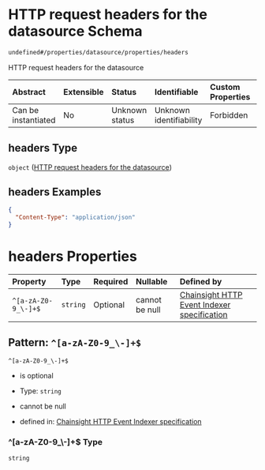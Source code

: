 # HTTP request headers for the datasource Schema

```txt
undefined#/properties/datasource/properties/headers
```

HTTP request headers for the datasource

| Abstract            | Extensible | Status         | Identifiable            | Custom Properties | Additional Properties | Access Restrictions | Defined In                                                                                    |
| :------------------ | :--------- | :------------- | :---------------------- | :---------------- | :-------------------- | :------------------ | :-------------------------------------------------------------------------------------------- |
| Can be instantiated | No         | Unknown status | Unknown identifiability | Forbidden         | Allowed               | none                | [snapshot\_indexer\_http.json\*](../../out/snapshot_indexer_http.json "open original schema") |

## headers Type

`object` ([HTTP request headers for the datasource](snapshot_indexer_http-properties-datasource-properties-http-request-headers-for-the-datasource.md))

## headers Examples

```json
{
  "Content-Type": "application/json"
}
```

# headers Properties

| Property            | Type     | Required | Nullable       | Defined by                                                                                                                                                                                                                                                                 |
| :------------------ | :------- | :------- | :------------- | :------------------------------------------------------------------------------------------------------------------------------------------------------------------------------------------------------------------------------------------------------------------------- |
| `^[a-zA-Z0-9_\-]+$` | `string` | Optional | cannot be null | [Chainsight HTTP Event Indexer specification](snapshot_indexer_http-properties-datasource-properties-http-request-headers-for-the-datasource-patternproperties-a-za-z0-9_-.md "undefined#/properties/datasource/properties/headers/patternProperties/^\[a-zA-Z0-9_\\-]+$") |

## Pattern: `^[a-zA-Z0-9_\-]+$`



`^[a-zA-Z0-9_\-]+$`

*   is optional

*   Type: `string`

*   cannot be null

*   defined in: [Chainsight HTTP Event Indexer specification](snapshot_indexer_http-properties-datasource-properties-http-request-headers-for-the-datasource-patternproperties-a-za-z0-9_-.md "undefined#/properties/datasource/properties/headers/patternProperties/^\[a-zA-Z0-9_\\-]+$")

### ^\[a-zA-Z0-9\_\\-]+$ Type

`string`
